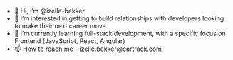 - 👋 Hi, I’m @izelle-bekker
- 👀 I’m interested in getting to build relationships with developers looking to make their next career move
- 🌱 I’m currently learning full-stack development, with a specific focus on Frontend (JavaScript, React, Angular)
- 📫 How to reach me  - izelle.bekker@cartrack.com
